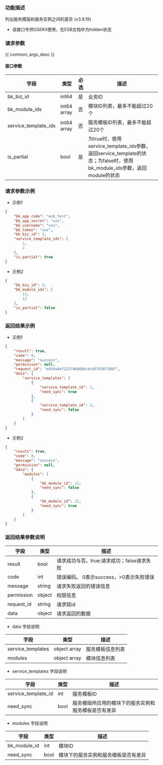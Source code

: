 ### 功能描述

列出服务模版和服务实例之间的差异 (v3.9.19)

- 该接口专供GSEKit使用，在ESB文档中为hidden状态

### 请求参数

{{ common_args_desc }}

#### 接口参数

| 字段                   | 类型          | 必选 | 描述                                                                                          |
|----------------------|-------------|----|---------------------------------------------------------------------------------------------|
| bk_biz_id            | int64       | 是  | 业务ID                                                                                        |
| bk_module_ids        | int64 array | 否  | 模块ID列表，最多不能超过20个                                                                            |
| service_template_ids | int64 array | 否  | 服务模板ID列表，最多不能超过20个                                                                          |
| is_partial           | bool        | 是  | 为true时，使用service_template_ids参数，返回service_template的状态；为false时，使用bk_module_ids参数，返回module的状态 |

### 请求参数示例

- 示例1

```json
{
    "bk_app_code": "esb_test",
    "bk_app_secret": "xxx",
    "bk_username": "xxx",
    "bk_token": "xxx",
    "bk_biz_id": 3,
    "service_template_ids": [
        1,
        2
    ],
    "is_partial": true
}
```

- 示例2

```json
{
    "bk_biz_id": 3,
    "bk_module_ids": [
        11,
        12
    ],
    "is_partial": false
}
```

### 返回结果示例

- 示例1

```json
{
    "result": true,
    "code": 0,
    "message": "success",
    "permission": null,
    "request_id": "e43da4ef221746868dc4c837d36f3807",
    "data": {
        "service_templates": [
            {
                "service_template_id": 1,
                "need_sync": true
            },
            {
                "service_template_id": 2,
                "need_sync": false
            }
        ]
    }
}
```

- 示例2

```json
{
    "result": true,
    "code": 0,
    "message": "success",
    "permission": null,
    "data": {
        "modules": [
            {
                "bk_module_id": 11,
                "need_sync": false
            },
            {
                "bk_module_id": 12,
                "need_sync": true
            }
        ]
    }
}
```

### 返回结果参数说明

| 字段         | 类型     | 描述                         |
|------------|--------|----------------------------|
| result     | bool   | 请求成功与否。true:请求成功；false请求失败 |
| code       | int    | 错误编码。 0表示success，>0表示失败错误  |
| message    | string | 请求失败返回的错误信息                |
| permission | object | 权限信息                       |
| request_id | string | 请求链id                      |
| data       | object | 请求返回的数据                    |

- data 字段说明

| 字段                | 类型           | 描述       |
|-------------------|--------------|----------|
| service_templates | object array | 服务模板信息列表 |
| modules           | object array | 模块信息列表   |

- service_templates 字段说明

| 字段                  | 类型   | 描述                         |
|---------------------|------|----------------------------|
| service_template_id | int  | 服务模板ID                     |
| need_sync           | bool | 服务模版所应用的模块下的服务实例和服务模板是否有差异 |

- modules 字段说明

| 字段           | 类型   | 描述                 |
|--------------|------|--------------------|
| bk_module_id | int  | 模块ID               |
| need_sync    | bool | 模块下的服务实例和服务模板是否有差异 |
